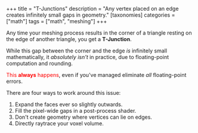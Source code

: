 +++
title = "T-Junctions"
description = "Any vertex placed on an edge creates infinitely small gaps in geometry."
[taxonomies]
categories = ["math"]
tags = ["math", "meshing"]
+++

Any time your meshing process results in the corner of a triangle
resting on the edge of another triangle, you get a **T-Junction**.

While this gap between the corner and the edge *is* infinitely small mathematically,
it *absolutely isn't* in practice, due to floating-point computation and rounding.

<span style="color:red">This **always** happens</span>,
even if you've managed eliminate *all* floating-point errors.

There are four ways to work around this issue:

1. Expand the faces ever so slightly outwards.
2. Fill the pixel-wide gaps in a post-process shader.
3. Don't create geometry where vertices can lie on edges.
4. Directly raytrace your voxel volume.
